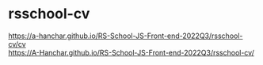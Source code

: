 # rsschool-cv
https://a-hanchar.github.io/RS-School-JS-Front-end-2022Q3/rsschool-cv/cv <br>
https://A-Hanchar.github.io/RS-School-JS-Front-end-2022Q3/rsschool-cv/
